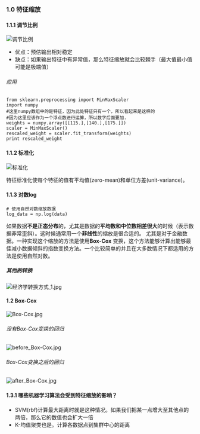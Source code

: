 ﻿### 1.0 特征缩放
#### 1.1.1 调节比例
![调节比例](https://i.imgur.com/GfRSDjV.png)

- 优点：预估输出相对稳定
- 缺点：如果输出特征中有异常值，那么特征缩放就会比较棘手（最大值最小值可能是极端值）

###### 应用
```
from sklearn.preprocessing import MinMaxScaler
import numpy
#这里numpy数组中的是特征，因为此处特征只有一个，所以看起来是这样的
#因为这里应该作为一个浮点数进行运算，所以数字后面要加.
weights = numpy.array([[115.],[140.],[175.]])
scaler = MinMaxScaler()
rescaled_weight = scaler.fit_transform(weights)
print rescaled_weight
```

#### 1.1.2 标准化
![标准化](https://i.imgur.com/9IDUEHR.png)

特征标准化使每个特征的值有平均值(zero-mean)和单位方差(unit-variance)。

#### 1.1.3 对数log
```
# 使用自然对数缩放数据
log_data = np.log(data)
```
如果数据**不是正态分布**的，尤其是数据的**平均数和中位数相差很大**的时候（表示数据非常歪斜）。这时候通常用一个**非线性**的缩放是很合适的。
尤其是对于金融数据。一种实现这个缩放的方法是使用**Box-Cox** 变换，这个方法能够计算出能够最佳减小数据倾斜的指数变换方法。一个比较简单的并且在大多数情况下都适用的方法是使用自然对数。

##### 其他的转换
![经济学转换方式_1.jpg](https://i.imgur.com/PevGIqH.jpg)

#### 1.2 Box-Cox
![Box-Cox.jpg](https://i.imgur.com/RYBEGyi.jpg)

###### 没有Box-Cox变换的回归
![before_Box-Cox.jpg](https://i.imgur.com/QiRZGTK.jpg)

###### Box-Cox变换之后的回归
![after_Box-Cox.jpg](https://i.imgur.com/cDEP7y3.jpg)


#### 1.3.1 哪些机器学习算法会受到特征缩放的影响？
- SVM(rbf)计算最大距离时就是这种情况。如果我们把某一点增大至其他点的两倍，那么它的数值也会扩大一倍
- K-均值聚类也是。计算各数据点到集群中心的距离